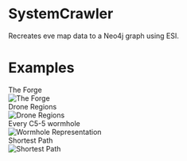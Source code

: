 # SystemCrawler
Recreates eve map data to a Neo4j graph using ESI.
# Examples
The Forge    
![The Forge](http://i.imgur.com/X6bZBJo.png)    
Drone Regions    
![Drone Regions](http://i.imgur.com/fqjqDO5.png)    
Every C5-5 wormhole    
![Wormhole Representation](http://i.imgur.com/zJhzJTU.png)    
Shortest Path    
![Shortest Path](http://i.imgur.com/qbuXIaG.png)
